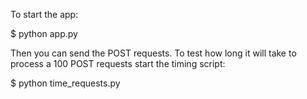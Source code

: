 
To start the app:

$ python app.py

Then you can send the POST requests.
To test how long it will take to process a 100 POST requests start the timing script:

$ python time_requests.py

